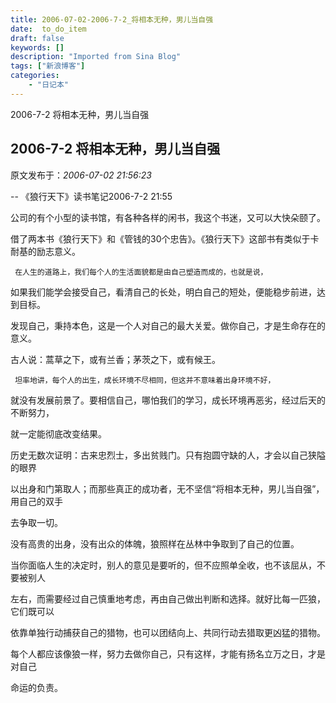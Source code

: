 ```yaml
---
title: 2006-07-02-2006-7-2_将相本无种，男儿当自强
date:  to_do_item
draft: false
keywords: []
description: "Imported from Sina Blog"
tags: ["新浪博客"]
categories: 
    - "日记本"
---
```

2006-7-2 将相本无种，男儿当自强
## 2006-7-2 将相本无种，男儿当自强

 原文发布于：*2006-07-02 21:56:23*

   --  《狼行天下》读书笔记2006-7-2
21&#58;55

公司的有个小型的读书馆，有各种各样的闲书，我这个书迷，又可以大快朵颐了。

借了两本书《狼行天下》和《管钱的30个忠告》。《狼行天下》这部书有类似于卡耐基的励志意义。

     在人生的道路上，我们每个人的生活面貌都是由自己塑造而成的，也就是说，

如果我们能学会接受自己，看清自己的长处，明白自己的短处，便能稳步前进，达到目标。

     
发现自己，秉持本色，这是一个人对自己的最大关爱。做你自己，才是生命存在的意义。

  古人说：蒿草之下，或有兰香；茅茨之下，或有候王。

    

     坦率地讲，每个人的出生，成长环境不尽相同，但这并不意味着出身环境不好，

    
就没有发展前景了。要相信自己，哪怕我们的学习，成长环境再恶劣，经过后天的不断努力，

 就一定能彻底改变结果。

    

       
历史无数次证明：古来忠烈士，多出贫贱门。只有抱圆守缺的人，才会以自己狭隘的眼界

 以出身和门第取人；而那些真正的成功者，无不坚信“将相本无种，男儿当自强”，用自己的双手

 去争取一切。

       
没有高贵的出身，没有出众的体魄，狼照样在丛林中争取到了自己的位置。

       

       
当你面临人生的决定时，别人的意见是要听的，但不应照单全收，也不该屈从，不要被别人

  左右，而需要经过自己慎重地考虑，再由自己做出判断和选择。就好比每一匹狼，它们既可以

  依靠单独行动捕获自己的猎物，也可以团结向上、共同行动去猎取更凶猛的猎物。

    
每个人都应该像狼一样，努力去做你自己，只有这样，才能有扬名立万之日，才是对自己

 命运的负责。

 

   



